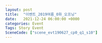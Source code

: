 ```yaml
---
layout: post
title:  "이벤트_2019여름_0화_오프닝"
date:   2021-12-24 06:00:00 +0000
categories: Event
Tags: Story Event
SceneCode: ["scene_evt190627_cp0_q1_s10"]
---
```

